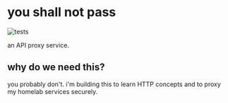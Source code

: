 # you shall not pass

![tests](https://github.com/github/docs/actions/workflows/rust.yml/badge.svg)

an API proxy service.

## why do we need this?

you probably don't.
i'm building this to learn HTTP concepts
and to proxy my homelab services securely.
